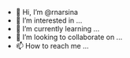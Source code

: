 - 👋 Hi, I’m @rnarsina
- 👀 I’m interested in ...
- 🌱 I’m currently learning ...
- 💞️ I’m looking to collaborate on ...
- 📫 How to reach me ...

<!---
rnarsina/rnarsina is a ✨ special ✨ repository because its `README.md` (this file) appears on your GitHub profile.
You can click the Preview link to take a look at your changes.
--->
